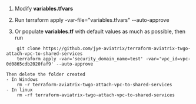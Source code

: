 1. Modify **variables.tfvars**
2. Run
    terraform apply -var-file="variables.tfvars" --auto-approve

3. Or populate **variables.tf** with default values as much as possible, then run
```
    git clone https://github.com/jye-aviatrix/terraform-aviatrix-twgo-attach-vpc-to-shared-services
    terraform apply -var='security_domain_name=test' -var='vpc_id=vpc-0d0865cdb2020faf9' --auto-approve
```

    Then delete the folder created
    - In Windows
        rm -r terraform-aviatrix-twgo-attach-vpc-to-shared-services
    - In linux
        rm -rf terraform-aviatrix-twgo-attach-vpc-to-shared-services